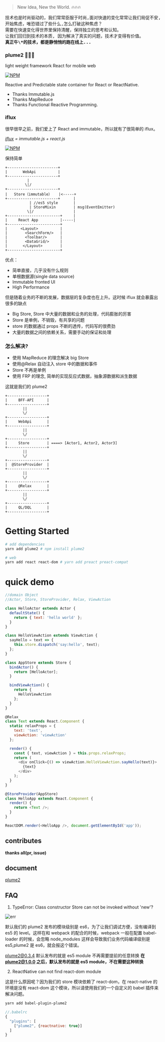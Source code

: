 > New Idea, New the World. 🔥🔥🔥

<pre>
技术也是时尚驱动的，我们常常臣服于时尚,面对快速的变化常常让我们局促不安,
开始焦虑，唯恐错过了些什么,怎么打破这种焦虑？
需要在快速变化得世界里保持清醒，保持独立的思考和认知。
让我们回归到技术的本质, 因为解决了真实的问题，技术才变得有价值。
<strong>真正牛\*的技术，都是静悄悄的跑在线上...</strong>
</pre>

### plume2 🚀🚀🚀

light weight framework React for mobile web

[![NPM](https://nodei.co/npm/plume2.png?downloads=true&downloadRank=true&stars=true)](https://nodei.co/npm/plume2)

Reactive and Predictable state container for React or ReactNative.

- Thanks Immutable.js
- Thanks MapReduce
- Thanks Functional Reactive Programming.

### iflux

很早很早之前，我们爱上了 React and immutable，所以就有了很简单的 iflux。

_[iflux](https://github.com/QianmiOpen/iflux) = immutable.js + react.js_

[![NPM](https://nodei.co/npm/iflux.png?downloads=true&downloadRank=true&stars=true)](https://nodei.co/npm/iflux)

保持简单

```
+-----------------------+
|       WebApi          |
+-----------------------+
          |  
         \|/
+-----------------------+
|   Store（immutable）   |<-----+
+-----------------------+      |
           | //es5 style       |
           | StoreMixin        | msg(EventEmitter)
          \|/                  |
+------------------------+     |
|     React App          |-----|
+------------------------+
|      <Layout>          |
|        <SearchForm/>   |
|        <Toolbar/>      |
|        <DataGrid/>     |
|       </Layout>        |
+------------------------+
```

优点：

- 简单直接，几乎没有什么规则
- 单根数据源(single data source)
- Immutable fronted UI
- High Performance

但是随着业务的不断的发展，数据层的复杂度也在上升。这时候 iflux 就会暴露出很多的缺点

- Big Store, Store 中大量的数据和业务的处理，代码膨胀的厉害
- Store 是单例，不销毁，有共享的问题
- store 的数据通过 props 不断的透传，代码写的很费劲
- 大量的数据之间的依赖关系，需要手动的保证和处理

### 怎么解决?

- 使用 MapReduce 的理念解决 big Store
- 使用@Relax 自动注入 store 中的数据和事件
- Store 不再是单例
- 使用 FRP 的理念, 简单的实现反应式数据，抽象源数据和派生数据

这就是我们的 plume2

```text
+------------------+
|     BFF-API      |
+------------------+
        ||
        \/
+------------------+
|     WebApi       |
+------------------+
        ||
        \/
+------------------+
|     Store        | ====> [Actor1, Actor2, Actor3]
+------------------+
        ||
        \/
+------------------+
|  @StoreProvider  |
+------------------+
        ||
        \/
+------------------+
|     @Relax       |
+------------------+
        ||
        \/
+------------------+
|     QL/DQL       |
+------------------+
```

# Getting Started

```sh
# add dependencies
yarn add plume2 # npm install plume2

# web
yarn add react react-dom # yarn add preact preact-compat
```

# quick demo

```js
//domain Object
//Actor, Store, StoreProvider, Relax, ViewAction

class HelloActor extends Actor {
  defaultState() {
    return { text: 'hello world' };
  }
}

class HelloViewAction extends ViewAction {
  sayHello = text => {
    this.store.dispatch('say:hello', text);
  };
}

class AppStore extends Store {
  bindActor() {
    return [HelloActor];
  }

  bindViewAction() {
    return {
      HelloViewAction
    };
  }
}

@Relax
class Text extends React.Component {
  static relaxProps = {
    text: 'text',
    viewAction: 'viewAction'
  };

  render() {
    const { text, viewAction } = this.props.relaxProps;
    return (
      <div onClick={() => viewAction.HelloViewAction.sayHello(text)}>
        {text}
      </div>
    );
  }
}

@StoreProvider(AppStore)
class HelloApp extends React.Component {
  render() {
    return <Text />;
  }
}

ReactDOM.render(<HelloApp />, document.getElementById('app'));
```

## contributes

**thanks all(pr, issue)**

## document

[plume2](https://hufeng.github.io/plume2/)

## FAQ

1.  TypeError: Class constructor Store can not be invoked without 'new'?

![err](https://raw.githubusercontent.com/hufeng/plume2/master/docs/screenshot/err.png)

默认我们的 plume2 发布的模块级别是 es6，为了让我们调试方便，没有编译到 es5 的 level。这样在和 webpack 的配合的时候，webpack 一般在配置 babel-loader 的时候，会忽略 node_modules
这样会导致我们业务代码编译级别是 es5,plume2 是 es6，就会报这个错误。

plume2@0.3.4 默认发布的就是 es5 module 不再需要提前的任意转换
<strong>在 plume2@1.0.0 之后，默认发布的就是 es5 module，不在需要这种转换 </strong>

2.  ReactNative can not find react-dom module

这是什么原因呢？因为我们的 store 模块依赖了 react-dom，在 react-native 的环境是没有 react-dom 这个模块，所以请使用我们的一个自定义的 babel 插件来解决问题。

```sh
yarn add babel-plugin-plume2
```

```js
//.babelrc
{
  "plugins": [
    ["plume2", {reactnative: true}]
  ]
}
```
